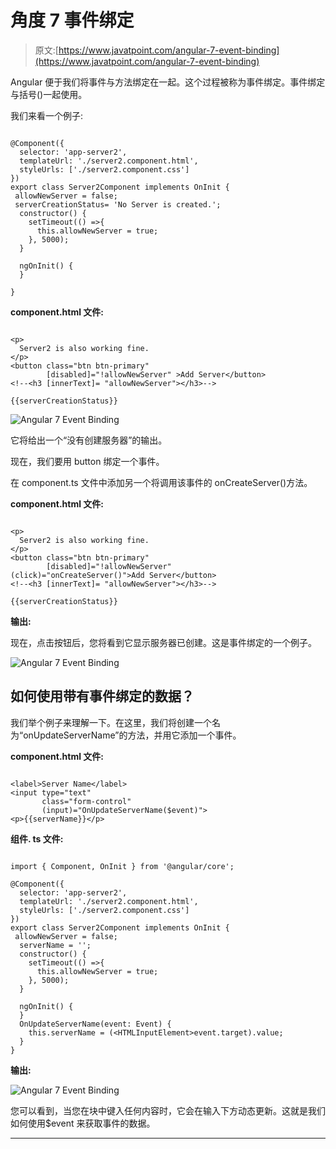 # 角度 7 事件绑定

> 原文:[https://www.javatpoint.com/angular-7-event-binding](https://www.javatpoint.com/angular-7-event-binding)

Angular 便于我们将事件与方法绑定在一起。这个过程被称为事件绑定。事件绑定与括号()一起使用。

我们来看一个例子:

```

@Component({
  selector: 'app-server2',
  templateUrl: './server2.component.html',
  styleUrls: ['./server2.component.css']
})
export class Server2Component implements OnInit {
 allowNewServer = false;
 serverCreationStatus= 'No Server is created.';
  constructor() {
    setTimeout(() =>{
      this.allowNewServer = true;
    }, 5000);
  }

  ngOnInit() {
  }

}

```

**component.html 文件:**

```

<p>
  Server2 is also working fine.
</p>
<button class="btn btn-primary"
        [disabled]="!allowNewServer" >Add Server</button>
<!--<h3 [innerText]= "allowNewServer"></h3>-->

{{serverCreationStatus}}

```

![Angular 7 Event Binding](../Images/8f48d0e134d1c98dffc22fa5ce8d1b07.png)

它将给出一个“没有创建服务器”的输出。

现在，我们要用 button 绑定一个事件。

在 component.ts 文件中添加另一个将调用该事件的 onCreateServer()方法。

**component.html 文件:**

```

<p>
  Server2 is also working fine.
</p>
<button class="btn btn-primary"
        [disabled]="!allowNewServer"
(click)="onCreateServer()">Add Server</button>
<!--<h3 [innerText]= "allowNewServer"></h3>-->

{{serverCreationStatus}}

```

**输出:**

现在，点击按钮后，您将看到它显示服务器已创建。这是事件绑定的一个例子。

![Angular 7 Event Binding](../Images/72ba60909c3dccfa70f9afed3866a006.png)

## 如何使用带有事件绑定的数据？

我们举个例子来理解一下。在这里，我们将创建一个名为“onUpdateServerName”的方法，并用它添加一个事件。

**component.html 文件:**

```

<label>Server Name</label>
<input type="text"
       class="form-control"
       (input)="OnUpdateServerName($event)">
<p>{{serverName}}</p>

```

**组件. ts 文件:**

```

import { Component, OnInit } from '@angular/core';

@Component({
  selector: 'app-server2',
  templateUrl: './server2.component.html',
  styleUrls: ['./server2.component.css']
})
export class Server2Component implements OnInit {
 allowNewServer = false;
  serverName = '';
  constructor() {
    setTimeout(() =>{
      this.allowNewServer = true;
    }, 5000);
  }

  ngOnInit() {
  }
  OnUpdateServerName(event: Event) {
    this.serverName = (<HTMLInputElement>event.target).value;
  }
}

```

**输出:**

![Angular 7 Event Binding](../Images/98b1e6e6b47d7ba04503b2eeda60941c.png)

您可以看到，当您在块中键入任何内容时，它会在输入下方动态更新。这就是我们如何使用$event 来获取事件的数据。

* * *